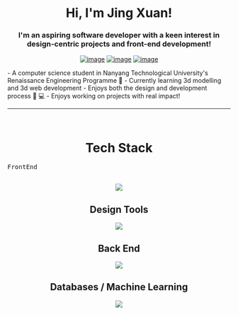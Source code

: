 <h1 align="center">Hi, I'm Jing Xuan!</h1>
<h3 align="center">I'm an aspiring software developer with a keen interest in design-centric projects and front-end development!</h3>
<div align="center">

[![image](https://img.shields.io/badge/LinkedIn-0077B5?style=for-the-badge&logo=linkedin&logoColor=white)](https://www.linkedin.com/in/jing-xuan-ong-8b59b3201/)
[![image](https://img.shields.io/badge/Gmail-D14836?style=for-the-badge&logo=gmail&logoColor=white)](mailto:ongjx16@gmail.com)
[![image](https://img.shields.io/badge/Telegram-188AD5?style=for-the-badge&logo=telegram&logoColor=white)](https://t.me/ongjx16)

  


  
</div>
<div>
- A computer science student in Nanyang Technological University's Renaissance Engineering Programme 📖
- Currently learning 3d modelling and 3d web development 
- Enjoys both the design and development process 🎨 💻
- Enjoys working on projects with real impact!
</div>

<hr>
<Br>
<h1 align="center">Tech Stack</h1>
<!--tech stack icons-->
  
<kbd>
    <kbd>FrontEnd</kbd>
    <br>
    <br>
    <p align="center">
  <a href="https://skillicons.dev">
    <img src="https://skillicons.dev/icons?i=flutter,react,tailwind,html,css,nextjs&perline=14" />
  </a>
</p>
</kbd>


<h2 align="center">Design Tools</h2>
<p align="center">
  <a href="https://skillicons.dev">
    <img src="https://skillicons.dev/icons?i=figma, blender&perline=14" />
  </a>
</p>
<h2 align="center">Back End</h2>
<p align="center">
  <a href="https://skillicons.dev">
    <img src="https://skillicons.dev/icons?i=nestjs,flask,firebase,postman,gcp&perline=14" />
  </a>
</p>
<h2 align="center">Databases / Machine Learning</h2>
<p align="center">
  <a href="https://skillicons.dev">
    <img src="https://skillicons.dev/icons?i=mysql,tensorflow&perline=14" />
  </a>
</p>

